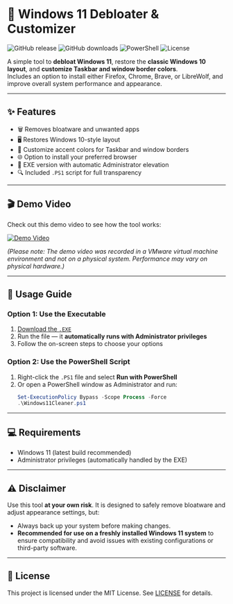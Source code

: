 # 🧹 Windows 11 Debloater & Customizer

![GitHub release](https://img.shields.io/github/v/release/zombiehunternr1/Windows11Debloater)
![GitHub downloads](https://img.shields.io/github/downloads/zombiehunternr1/Windows11Debloater/total)
![PowerShell](https://img.shields.io/badge/built%20with-PowerShell-blue)
![License](https://img.shields.io/github/license/zombiehunternr1/Windows11Debloater)

A simple tool to **debloat Windows 11**, restore the **classic Windows 10 layout**, and **customize Taskbar and window border colors**.  
Includes an option to install either Firefox, Chrome, Brave, or LibreWolf, and improve overall system performance and appearance.

---

## ✨ Features
- 🗑️ Removes bloatware and unwanted apps
- 🖥️ Restores Windows 10-style layout
- 🎨 Customize accent colors for Taskbar and window borders
- 🌐 Option to install your preferred browser
- 🧩 EXE version with automatic Administrator elevation
- 🔍 Included `.PS1` script for full transparency

---

## 🎬 Demo Video

Check out this demo video to see how the tool works:

[![Demo Video](https://img.youtube.com/vi/XfphJdARObw/0.jpg)](https://www.youtube.com/watch?v=XfphJdARObw)

*(Please note: The demo video was recorded in a VMware virtual machine environment and not on a physical system. Performance may vary on physical hardware.)*

---

## 🚀 Usage Guide

### Option 1: Use the Executable
1. [Download the `.EXE`](https://github.com/zombiehunternr1/Windows11Debloater/releases)
2. Run the file — it **automatically runs with Administrator privileges**
3. Follow the on-screen steps to choose your options

### Option 2: Use the PowerShell Script
1. Right-click the `.PS1` file and select **Run with PowerShell**
2. Or open a PowerShell window as Administrator and run:
   ```powershell
   Set-ExecutionPolicy Bypass -Scope Process -Force
   .\Windows11Cleaner.ps1
   ```

---

## 💻 Requirements
- Windows 11 (latest build recommended)
- Administrator privileges (automatically handled by the EXE)

---

## ⚠️ Disclaimer
Use this tool **at your own risk**. It is designed to safely remove bloatware and adjust appearance settings, but:
- Always back up your system before making changes.
- **Recommended for use on a freshly installed Windows 11 system** to ensure compatibility and avoid issues with existing configurations or third-party software.

---

## 📄 License

This project is licensed under the MIT License. See [LICENSE](LICENSE) for details.
